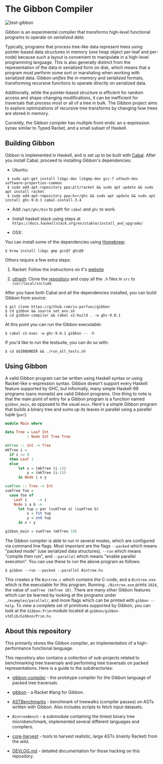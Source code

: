 # The Gibbon Compiler

![test-gibbon](https://github.com/iu-parfunc/gibbon/workflows/test-gibbon/badge.svg?branch=master)

*Gibbon* is an experimental compiler that transforms high-level functional programs
to operate on _serialized data._

Typically, programs that process tree-like data represent trees using pointer-based
data structures in memory (one heap object per-leaf and per-node) because such a
layout is convenient to manipulate in a high-level programming language.
This is also generally distinct from the representation of the data in
serialized form on disk,
which means that a program must perform some sort or marshaling when working with serialized data.
Gibbon _unifies_ the in-memory and serialized formats, transforming recursive
functions to operate _directly_ on serialized data.

Additionally, while the pointer-based structure is efficient
for random access and shape-changing modifications, it can be inefficient
for traversals that process most or all of a tree in bulk.
The Gibbon project aims to explore optimizations of recursive tree transforms
by changing how trees are stored in memory.

Currently, the Gibbon compiler has multiple front-ends: an s-expression synax
similar to Typed Racket, and a small subset of Haskell.

## Building Gibbon

Gibbon is implemented in Haskell, and is set up to be built with
[Cabal](https://cabal.readthedocs.io/en/3.4/).
After you install Cabal, proceed to installing Gibbon's dependencies:

- Ubuntu:

```
 $ sudo apt-get install libgc-dev libgmp-dev gcc-7 uthash-dev software-properties-common
 $ sudo add-apt-repository ppa:plt/racket && sudo apt update && sudo apt install racket
 $ sudo add-apt-repository ppa:hvr/ghc && sudo apt update && sudo apt install ghc-9.0.1 cabal-install-3.4
```
- Add `/opt/ghc/bin` to path for `cabal` and `ghc` to work.
- Install haskell stack using steps at `https://docs.haskellstack.org/en/stable/install_and_upgrade/` 

- OSX:

You can install some of the dependencies using [Homebrew](https://brew.sh/):

    $ brew install libgc gmp gcc@7 ghc@9

Others require a few extra steps:

1. Racket: Follow the instructions on it's [website](https://download.racket-lang.org/)

2. [uthash](https://github.com/troydhanson/uthash): Clone the [repository](https://github.com/troydhanson/uthash) and copy all the `.h` files in `src` to `/usr/local/include`


After you have both Cabal and all the dependencies installed, you can build
Gibbon from source:

    $ git clone https://github.com/iu-parfunc/gibbon
    $ cd gibbon && source set_env.sh
    $ cd gibbon-compiler && cabal v2-build . -w ghc-9.0.1

At this point you can run the Gibbon executable:

    $ cabal v2-exec -w ghc-9.0.1 gibbon -- -h

If you'd like to run the testsuite, you can do so with:

    $ cd $GIBBONDIR && ./run_all_tests.sh

## Using Gibbon

A valid Gibbon program can be written using Haskell syntax or using Racket-like s-expression syntax.
Gibbon doesn't support every Haskell feature supported by GHC,
but informally, many simple Haskell-98 programs (sans monads) are valid Gibbon programs.
One thing to note is that the main point of entry for a Gibbon program is a
function named `gibbon_main`, as opposed to the usual `main`.
Here's a simple Gibbon program that builds a binary tree and sums up its leaves in parallel
using a parallel tuple (`par`):


```haskell
module Main where

data Tree = Leaf Int
          | Node Int Tree Tree

mkTree :: Int -> Tree
mkTree i =
  if i <= 0
  then Leaf 1
  else
      let x = (mkTree (i-1))
          y = (mkTree (i-1))
      in Node i x y

sumTree :: Tree -> Int
sumTree foo =
  case foo of
    Leaf i     -> i
    Node i a b ->
      let tup = par (sumTree a) (sumTree b)
          x = fst tup
          y = snd tup
      in x + y

gibbon_main = sumTree (mkTree 10)
```

The Gibbon compiler is able to run in several modes, which are configured via command line flags.
Most important are the flags `--packed` which means "packed mode" (use serialized data structures),
`--run` which means "compile then run", and `--parallel` which means "enable parallel execution".
You can use these to run the above program as follows:

```
$ gibbon --run --packed --parallel Bintree.hs
```


This creates a file `Bintree.c` which contains the C-code,
and a `Bintree.exe` which is the executable for this program.
Running `./Bintree.exe` prints `1024`, the value of `sumTree (mkTree 10)`.
There are many other Gibbon features which can be learned by looking at the
programs under `./examples/parallel/`, and more flags
which can be printed with `gibbon --help`.
To view a complete set of primitives supported by Gibbon, you can look at the `Gibbon.Prim`
module located at `gibbon/gibbon-stdlib/Gibbon/Prim.hs`.


## About this repository

This primarily stores the Gibbon
compiler, an implementation of a high-performance functional language.

This repository also contains a collection of sub-projects related to
benchmarking tree traversals and performing tree traversals on packed
representations.  Here is a guide to the subdirectories:

 * [gibbon-compiler](gibbon-compiler) - the prototype compiler for the Gibbon language of packed tree traversals.

 * [gibbon](gibbon) - a Racket #lang for Gibbon.

 * [ASTBenchmarks](ASTBenchmarks) - benchmark of treewalks (compiler passes) on ASTs written with Gibbon.
   Also includes scripts to fetch input datasets.

 * `BintreeBench` - a submodule containing the tiniest binary tree microbenchmark, implemented several different languages and compilers.

 * [core-harvest](core-harvest) - tools to harvest realistic, large ASTs (mainly Racket) from the wild.

 * [DEVLOG.md](DEVLOG.md) - detailed documentation for those hacking on this repository.
